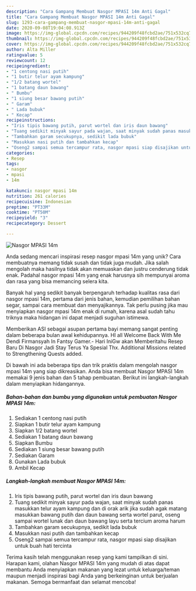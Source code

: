 ```yaml
---
description: "Cara Gampang Membuat Nasgor MPASI 14m Anti Gagal"
title: "Cara Gampang Membuat Nasgor MPASI 14m Anti Gagal"
slug: 1293-cara-gampang-membuat-nasgor-mpasi-14m-anti-gagal
date: 2020-09-08T19:04:08.913Z
image: https://img-global.cpcdn.com/recipes/944209f48fcbd2ae/751x532cq70/nasgor-mpasi-14m-foto-resep-utama.jpg
thumbnail: https://img-global.cpcdn.com/recipes/944209f48fcbd2ae/751x532cq70/nasgor-mpasi-14m-foto-resep-utama.jpg
cover: https://img-global.cpcdn.com/recipes/944209f48fcbd2ae/751x532cq70/nasgor-mpasi-14m-foto-resep-utama.jpg
author: Alta Miller
ratingvalue: 5
reviewcount: 12
recipeingredient:
- "1 centong nasi putih"
- "1 butir telur ayam kampung"
- "1/2 batang wortel"
- "1 batang daun bawang"
- " Bumbu"
- "1 siung besar bawang putih"
- " Garam"
- " Lada bubuk"
- " Kecap"
recipeinstructions:
- "Iris tipis bawang putih, parut wortel dan iris daun bawang"
- "Tuang sedikit minyak sayur pada wajan, saat minyak sudah panas masukkan telur ayam kampung dan di orak arik jika sudah agak matang masukkan bawang putih dan daun bawang serta wortel parut, oseng sampai wortel lunak dan daun bawang layu serta tercium aroma harum"
- "Tambahkan garam secukupnya, sedikit lada bubuk"
- "Masukkan nasi putih dan tambahkan kecap"
- "Oseng2 sampai semua tercampur rata, nasgor mpasi siap disajikan untuk buah hati tercinta"
categories:
- Resep
tags:
- nasgor
- mpasi
- 14m

katakunci: nasgor mpasi 14m 
nutrition: 261 calories
recipecuisine: Indonesian
preptime: "PT33M"
cooktime: "PT50M"
recipeyield: "3"
recipecategory: Dessert

---
```



![Nasgor MPASI 14m](https://img-global.cpcdn.com/recipes/944209f48fcbd2ae/751x532cq70/nasgor-mpasi-14m-foto-resep-utama.jpg)

Anda sedang mencari inspirasi resep nasgor mpasi 14m yang unik? Cara membuatnya memang tidak susah dan tidak juga mudah. Jika salah mengolah maka hasilnya tidak akan memuaskan dan justru cenderung tidak enak. Padahal nasgor mpasi 14m yang enak harusnya sih mempunyai aroma dan rasa yang bisa memancing selera kita.

Banyak hal yang sedikit banyak berpengaruh terhadap kualitas rasa dari nasgor mpasi 14m, pertama dari jenis bahan, kemudian pemilihan bahan segar, sampai cara membuat dan menyajikannya. Tak perlu pusing jika mau menyiapkan nasgor mpasi 14m enak di rumah, karena asal sudah tahu triknya maka hidangan ini dapat menjadi suguhan istimewa.

Memberikan ASI sebagai asupan pertama bayi memang sangat penting dalam beberapa bulan awal kehidupannya. HI all Welcome Back With Me Dendi Firmansyah In Fantsy Gamer.- Hari IniGw akan Memberitahu Resep Baru Di Nasgor Jadi Stay Terus Ya Spesial Thx. Additional Missions related to Strengthening Quests added.


Di bawah ini ada beberapa tips dan trik praktis dalam mengolah nasgor mpasi 14m yang siap dikreasikan. Anda bisa membuat Nasgor MPASI 14m memakai 9 jenis bahan dan 5 tahap pembuatan. Berikut ini langkah-langkah dalam menyiapkan hidangannya.

<!--inarticleads1-->

##### Bahan-bahan dan bumbu yang digunakan untuk pembuatan Nasgor MPASI 14m:

1. Sediakan 1 centong nasi putih
1. Siapkan 1 butir telur ayam kampung
1. Siapkan 1/2 batang wortel
1. Sediakan 1 batang daun bawang
1. Siapkan  Bumbu
1. Sediakan 1 siung besar bawang putih
1. Sediakan  Garam
1. Gunakan  Lada bubuk
1. Ambil  Kecap




<!--inarticleads2-->

##### Langkah-langkah membuat Nasgor MPASI 14m:

1. Iris tipis bawang putih, parut wortel dan iris daun bawang
1. Tuang sedikit minyak sayur pada wajan, saat minyak sudah panas masukkan telur ayam kampung dan di orak arik jika sudah agak matang masukkan bawang putih dan daun bawang serta wortel parut, oseng sampai wortel lunak dan daun bawang layu serta tercium aroma harum
1. Tambahkan garam secukupnya, sedikit lada bubuk
1. Masukkan nasi putih dan tambahkan kecap
1. Oseng2 sampai semua tercampur rata, nasgor mpasi siap disajikan untuk buah hati tercinta




Terima kasih telah menggunakan resep yang kami tampilkan di sini. Harapan kami, olahan Nasgor MPASI 14m yang mudah di atas dapat membantu Anda menyiapkan makanan yang lezat untuk keluarga/teman maupun menjadi inspirasi bagi Anda yang berkeinginan untuk berjualan makanan. Semoga bermanfaat dan selamat mencoba!
